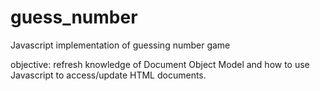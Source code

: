 # guess_number
Javascript implementation of guessing number game 

objective: refresh knowledge of Document Object Model and how to use Javascript to access/update HTML documents. 
